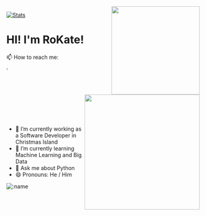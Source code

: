 <img align='right' src="https://media.giphy.com/media/M9gbBd9nbDrOTu1Mqx/giphy.gif" width="230">

 [![Stats](https://github-readme-stats.vercel.app/api?username=rokate&show_icons=true&theme=merko)](https://github-readme-stats.vercel.app/api?username=rokate&show_icons=true&theme=merko)


<h1> HI! I'm RoKate! </h1>

<img align='right' src="https://archive-media-1.nyafuu.org/w/image/1384/26/1384269423659.jpg" width="300">

📫 How to reach me:   

<a href="mailto:rokate1990@gmail.com"> <img src="https://img.icons8.com/fluent/48/000000/gmail.png" width="3.5%"/> </a>
  - 🔭 I’m currently working as a Software Developer in Christmas Island
  - 🌱 I’m currently learning Machine Learning and Big Data
  - 💬 Ask me about Python
  - 😄 Pronouns: He / Him
  
 ![:name](https://count.getloli.com/get/@rokate?theme=gelbooru-h)
